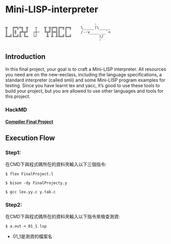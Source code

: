 # Mini-LISP-interpreter

```
                                       .  
╦  ╔═╗═╗ ╦   ┬   ╦ ╦╔═╗╔═╗╔═╗    \_____)\_____  
║  ║╣ ╔╩╦╝  ┌┼─  ╚╦╝╠═╣║  ║      /--v____ __`<  
╩═╝╚═╝╩ ╚═  └┘    ╩ ╩ ╩╚═╝╚═╝            )/    
                                         '       
```

## Introduction
In this final project, your goal is to craft a Mini-LISP interpreter. All resources you need are on the new-eeclass, including the language specifications, a standard interpreter (called smli) and some Mini-LISP program examples for testing. Since you have learnt lex and yacc, it’s good to use these tools to build your project, but you are allowed to use other languages and tools for this project.

### HackMD
#### [Compiler Final Project](https://hackmd.io/XthPcj50RNixLm39gmeO7w)

## Execution Flow
### Step1:
在CMD下與程式碼所在的資料夾輸入以下三個指令:

```
$ flex FinalProject.l
```

```
$ bison -dy FinalProjecty.y
```

```
$ gcc lex.yy.c y.tab.c
```

### Step2:
在CMD下與程式碼所在的資料夾輸入以下指令來檢查測資:

```
$ a.out < 01_1.lsp
```

- 01_1是測資的檔案名
